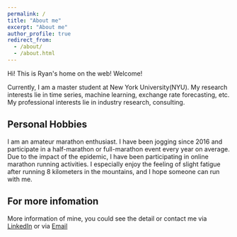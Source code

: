 ```yaml
---
permalink: /
title: "About me"
excerpt: "About me"
author_profile: true
redirect_from: 
  - /about/
  - /about.html
---
```


Hi! This is Ryan's home on the web! Welcome!

Currently, I am a master student at New York University(NYU). My research interests lie in time series, machine learning, exchange rate forecasting, etc. My professional interests lie in industry research, consulting.

Personal Hobbies
------
I am an amateur marathon enthusiast. I have been jogging since 2016 and participate in a half-marathon or full-marathon event every year on average. Due to the impact of the epidemic, I have been participating in online marathon running activities. I especially enjoy the feeling of slight fatigue after running 8 kilometers in the mountains, and I hope someone can run with me.

For more infomation
------
More information of mine, you could see the detail or contact me via [LinkedIn](https://www.linkedin.com/in/shixuanlin.www.linkedin.com/in/)
or via [Email](shixuanlin@nyu.edu)
